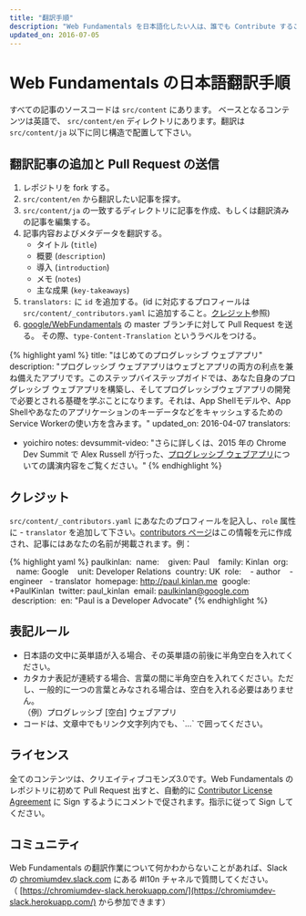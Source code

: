 ```yaml
---
title: "翻訳手順"
description: "Web Fundamentals を日本語化したい人は、誰でも Contribute することができます。"
updated_on: 2016-07-05
---
```


# Web Fundamentals の日本語翻訳手順
すべての記事のソースコードは `src/content` にあります。 ベースとなるコンテンツは英語で、 `src/content/en` ディレクトリにあります。翻訳は `src/content/ja` 以下に同じ構造で配置して下さい。

## 翻訳記事の追加と Pull Request の送信
1. レポジトリを fork する。
1. `src/content/en` から翻訳したい記事を探す。
1. `src/content/ja` の一致するディレクトリに記事を作成、もしくは翻訳済みの記事を編集する。
1. 記事内容およびメタデータを翻訳する。
    * タイトル (`title`)
    * 概要 (`description`)
    * 導入 (`introduction`)
    * メモ (`notes`)
    * 主な成果 (`key-takeaways`)
1. `translators:` に `id` を追加する。(id に対応するプロフィールは `src/content/_contributors.yaml` に追加すること。[クレジット](#section)参照)
1. [google/WebFundamentals](https://github.com/google/WebFundamentals) の master ブランチに対して Pull Request を送る。
その際、`type-Content-Translation` というラベルをつける。

{% highlight yaml %}
title: "はじめてのプログレッシブ ウェブアプリ"
description: "プログレッシブ ウェブアプリはウェブとアプリの両方の利点を兼ね備えたアプリです。このステップバイステップガイドでは、あなた自身のプログレッシブ ウェブアプリを構築し、そしてプログレッシブウェブアプリの開発で必要とされる基礎を学ぶことになります。それは、App Shellモデルや、App ShellやあなたのアプリケーションのキーデータなどをキャッシュするためのService Workerの使い方を含みます。"
updated_on: 2016-04-07
translators:
  - yoichiro
notes:
  devsummit-video: "さらに詳しくは、2015 年の Chrome Dev Summit で Alex Russell が行った、<a href='https://www.youtube.com/watch?v=MyQ8mtR9WxI'>プログレッシブ ウェブアプリ</a>についての講演内容をご覧ください。"
{% endhighlight %}

## クレジット
`src/content/_contributors.yaml` にあなたのプロフィールを記入し、`role` 属性に - `translator` を追加して下さい。[contributors ページ](/web/resources/contributors)はこの情報を元に作成され、記事にはあなたの名前が掲載されます。例：

{% highlight yaml %}
paulkinlan:
  name:
    given: Paul
    family: Kinlan
  org:
    name: Google
    unit: Developer Relations
  country: UK
  role:
    - author
    - engineer
    - translator
  homepage: http://paul.kinlan.me
  google: +PaulKinlan
  twitter: paul_kinlan
  email: paulkinlan@google.com
  description:
  en: "Paul is a Developer Advocate"
{% endhighlight %}

## 表記ルール
* 日本語の文中に英単語が入る場合、その英単語の前後に半角空白を入れてください。
* カタカナ表記が連続する場合、言葉の間に半角空白を入れてください。ただし、一般的に一つの言葉とみなされる場合は、空白を入れる必要はありません。  
（例）プログレッシブ [空白] ウェブアプリ
* コードは、文章中でもリンク文字列内でも、&#096;...&#096; で囲ってください。

## ライセンス
全てのコンテンツは、クリエイティブコモンズ3.0です。Web Fundamentals のレポジトリに初めて Pull Request 出すと、自動的に [Contributor License Agreement](https://github.com/google/WebFundamentals/blob/master/CONTRIBUTING.md) に Sign するようにコメントで促されます。指示に従って Sign してください。  

## コミュニティ
Web Fundamentals の翻訳作業について何かわからないことがあれば、Slack の [chromiumdev.slack.com](https://chromiumdev.slack.com/) にある #l10n チャネルで質問してください。  
（ [https://chromiumdev-slack.herokuapp.com/](https://chromiumdev-slack.herokuapp.com/) から参加できます）  

